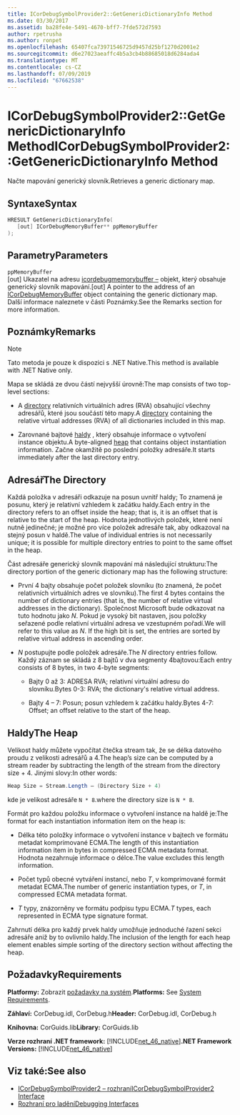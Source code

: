 ```yaml
---
title: ICorDebugSymbolProvider2::GetGenericDictionaryInfo Method
ms.date: 03/30/2017
ms.assetid: ba28fe4e-5491-4670-bff7-7fde572d7593
author: rpetrusha
ms.author: ronpet
ms.openlocfilehash: 65407fca73971546725d9457d25bf1270d2001e2
ms.sourcegitcommit: d6e27023aeaffc4b5a3cb4b88685018d6284ada4
ms.translationtype: MT
ms.contentlocale: cs-CZ
ms.lasthandoff: 07/09/2019
ms.locfileid: "67662538"
---
```

# <a name="icordebugsymbolprovider2getgenericdictionaryinfo-method"></a><span data-ttu-id="35e21-102">ICorDebugSymbolProvider2::GetGenericDictionaryInfo Method</span><span class="sxs-lookup"><span data-stu-id="35e21-102">ICorDebugSymbolProvider2::GetGenericDictionaryInfo Method</span></span>

<span data-ttu-id="35e21-103">Načte mapování generický slovník.</span><span class="sxs-lookup"><span data-stu-id="35e21-103">Retrieves a generic dictionary map.</span></span>

## <a name="syntax"></a><span data-ttu-id="35e21-104">Syntaxe</span><span class="sxs-lookup"><span data-stu-id="35e21-104">Syntax</span></span>

```cpp
HRESULT GetGenericDictionaryInfo(
   [out] ICorDebugMemoryBuffer** ppMemoryBuffer
);
```

## <a name="parameters"></a><span data-ttu-id="35e21-105">Parametry</span><span class="sxs-lookup"><span data-stu-id="35e21-105">Parameters</span></span>

`ppMemoryBuffer`\
<span data-ttu-id="35e21-106">[out] Ukazatel na adresu [icordebugmemorybuffer –](../../../../docs/framework/unmanaged-api/debugging/icordebugmemorybuffer-interface.md) objekt, který obsahuje generický slovník mapování.</span><span class="sxs-lookup"><span data-stu-id="35e21-106">[out] A pointer to the address of an [ICorDebugMemoryBuffer](../../../../docs/framework/unmanaged-api/debugging/icordebugmemorybuffer-interface.md) object containing the generic dictionary map.</span></span> <span data-ttu-id="35e21-107">Další informace naleznete v části Poznámky.</span><span class="sxs-lookup"><span data-stu-id="35e21-107">See the Remarks section for more information.</span></span>

## <a name="remarks"></a><span data-ttu-id="35e21-108">Poznámky</span><span class="sxs-lookup"><span data-stu-id="35e21-108">Remarks</span></span>

> [!NOTE]
> <span data-ttu-id="35e21-109">Tato metoda je pouze k dispozici s .NET Native.</span><span class="sxs-lookup"><span data-stu-id="35e21-109">This method is available with .NET Native only.</span></span>

<span data-ttu-id="35e21-110">Mapa se skládá ze dvou částí nejvyšší úrovně:</span><span class="sxs-lookup"><span data-stu-id="35e21-110">The map consists of two top-level sections:</span></span>

- <span data-ttu-id="35e21-111">A [directory](#Directory) relativních virtuálních adres (RVA) obsahující všechny adresářů, které jsou součástí této mapy.</span><span class="sxs-lookup"><span data-stu-id="35e21-111">A [directory](#Directory) containing the relative virtual addresses (RVA) of all dictionaries included in this map.</span></span>

- <span data-ttu-id="35e21-112">Zarovnané bajtové [haldy](#Heap) , který obsahuje informace o vytvoření instance objektu.</span><span class="sxs-lookup"><span data-stu-id="35e21-112">A byte-aligned [heap](#Heap) that contains object instantiation information.</span></span> <span data-ttu-id="35e21-113">Začne okamžitě po poslední položky adresáře.</span><span class="sxs-lookup"><span data-stu-id="35e21-113">It starts immediately after the last directory entry.</span></span>

<a name="Directory"></a>

## <a name="the-directory"></a><span data-ttu-id="35e21-114">Adresář</span><span class="sxs-lookup"><span data-stu-id="35e21-114">The Directory</span></span>

<span data-ttu-id="35e21-115">Každá položka v adresáři odkazuje na posun uvnitř haldy; To znamená je posunu, který je relativní vzhledem k začátku haldy.</span><span class="sxs-lookup"><span data-stu-id="35e21-115">Each entry in the directory refers to an offset inside the heap; that is, it is an offset that is relative to the start of the heap.</span></span> <span data-ttu-id="35e21-116">Hodnota jednotlivých položek, které není nutně jedinečné; je možné pro více položek adresáře tak, aby odkazoval na stejný posun v haldě.</span><span class="sxs-lookup"><span data-stu-id="35e21-116">The value of individual entries is not necessarily unique; it is possible for multiple directory entries to point to the same offset in the heap.</span></span>

<span data-ttu-id="35e21-117">Část adresáře generický slovník mapování má následující strukturu:</span><span class="sxs-lookup"><span data-stu-id="35e21-117">The directory portion of the generic dictionary map has the following structure:</span></span>

- <span data-ttu-id="35e21-118">První 4 bajty obsahuje počet položek slovníku (to znamená, že počet relativních virtuálních adres ve slovníku).</span><span class="sxs-lookup"><span data-stu-id="35e21-118">The first 4 bytes contains the number of dictionary entries (that is, the number of relative virtual addresses in the dictionary).</span></span> <span data-ttu-id="35e21-119">Společnost Microsoft bude odkazovat na tuto hodnotu jako *N*. Pokud je vysoký bit nastaven, jsou položky seřazené podle relativní virtuální adresa ve vzestupném pořadí.</span><span class="sxs-lookup"><span data-stu-id="35e21-119">We will refer to this value as *N*. If the high bit is set, the entries are sorted by relative virtual address in ascending order.</span></span>

- <span data-ttu-id="35e21-120">*N* postupujte podle položek adresáře.</span><span class="sxs-lookup"><span data-stu-id="35e21-120">The *N* directory entries follow.</span></span> <span data-ttu-id="35e21-121">Každý záznam se skládá z 8 bajtů v dva segmenty 4bajtovou:</span><span class="sxs-lookup"><span data-stu-id="35e21-121">Each entry consists of 8 bytes, in two 4-byte segments:</span></span>

  - <span data-ttu-id="35e21-122">Bajty 0 až 3: ADRESA RVA; relativní virtuální adresu do slovníku.</span><span class="sxs-lookup"><span data-stu-id="35e21-122">Bytes 0-3: RVA; the dictionary's relative virtual address.</span></span>

  - <span data-ttu-id="35e21-123">Bajty 4 – 7: Posun; posun vzhledem k začátku haldy.</span><span class="sxs-lookup"><span data-stu-id="35e21-123">Bytes 4-7: Offset; an offset relative to the start of the heap.</span></span>

<a name="Heap"></a>

## <a name="the-heap"></a><span data-ttu-id="35e21-124">Haldy</span><span class="sxs-lookup"><span data-stu-id="35e21-124">The Heap</span></span>

<span data-ttu-id="35e21-125">Velikost haldy můžete vypočítat čtečka stream tak, že se délka datového proudu z velikosti adresářů a 4.</span><span class="sxs-lookup"><span data-stu-id="35e21-125">The heap’s size can be computed by a stream reader by subtracting the length of the stream from the directory size + 4.</span></span> <span data-ttu-id="35e21-126">Jinými slovy:</span><span class="sxs-lookup"><span data-stu-id="35e21-126">In other words:</span></span>

```csharp
Heap Size = Stream.Length – (Directory Size + 4)
```

<span data-ttu-id="35e21-127">kde je velikost adresáře `N * 8`.</span><span class="sxs-lookup"><span data-stu-id="35e21-127">where the directory size is `N * 8`.</span></span>

<span data-ttu-id="35e21-128">Formát pro každou položku informace o vytvoření instance na haldě je:</span><span class="sxs-lookup"><span data-stu-id="35e21-128">The format for each instantiation information item on the heap is:</span></span>

- <span data-ttu-id="35e21-129">Délka této položky informace o vytvoření instance v bajtech ve formátu metadat komprimované ECMA.</span><span class="sxs-lookup"><span data-stu-id="35e21-129">The length of this instantiation information item in bytes in compressed ECMA metadata format.</span></span> <span data-ttu-id="35e21-130">Hodnota nezahrnuje informace o délce.</span><span class="sxs-lookup"><span data-stu-id="35e21-130">The value excludes this length information.</span></span>

- <span data-ttu-id="35e21-131">Počet typů obecné vytváření instancí, nebo *T*, v komprimované formát metadat ECMA.</span><span class="sxs-lookup"><span data-stu-id="35e21-131">The number of generic instantiation types, or *T*, in compressed ECMA metadata format.</span></span>

- <span data-ttu-id="35e21-132">*T* typy, znázorněny ve formátu podpisu typu ECMA.</span><span class="sxs-lookup"><span data-stu-id="35e21-132">*T* types, each represented in ECMA type signature format.</span></span>

<span data-ttu-id="35e21-133">Zahrnutí délka pro každý prvek haldy umožňuje jednoduché řazení sekci adresáře aniž by to ovlivnilo haldy.</span><span class="sxs-lookup"><span data-stu-id="35e21-133">The inclusion of the length for each heap element enables simple sorting of the directory section without affecting the heap.</span></span>

## <a name="requirements"></a><span data-ttu-id="35e21-134">Požadavky</span><span class="sxs-lookup"><span data-stu-id="35e21-134">Requirements</span></span>

<span data-ttu-id="35e21-135">**Platformy:** Zobrazit [požadavky na systém](../../../../docs/framework/get-started/system-requirements.md).</span><span class="sxs-lookup"><span data-stu-id="35e21-135">**Platforms:** See [System Requirements](../../../../docs/framework/get-started/system-requirements.md).</span></span>

<span data-ttu-id="35e21-136">**Záhlaví:** CorDebug.idl, CorDebug.h</span><span class="sxs-lookup"><span data-stu-id="35e21-136">**Header:** CorDebug.idl, CorDebug.h</span></span>

<span data-ttu-id="35e21-137">**Knihovna:** CorGuids.lib</span><span class="sxs-lookup"><span data-stu-id="35e21-137">**Library:** CorGuids.lib</span></span>

<span data-ttu-id="35e21-138">**Verze rozhraní .NET framework:** [!INCLUDE[net_46_native](../../../../includes/net-46-native-md.md)]</span><span class="sxs-lookup"><span data-stu-id="35e21-138">**.NET Framework Versions:** [!INCLUDE[net_46_native](../../../../includes/net-46-native-md.md)]</span></span>

## <a name="see-also"></a><span data-ttu-id="35e21-139">Viz také:</span><span class="sxs-lookup"><span data-stu-id="35e21-139">See also</span></span>

- [<span data-ttu-id="35e21-140">ICorDebugSymbolProvider2 – rozhraní</span><span class="sxs-lookup"><span data-stu-id="35e21-140">ICorDebugSymbolProvider2 Interface</span></span>](../../../../docs/framework/unmanaged-api/debugging/icordebugsymbolprovider2-interface.md)
- [<span data-ttu-id="35e21-141">Rozhraní pro ladění</span><span class="sxs-lookup"><span data-stu-id="35e21-141">Debugging Interfaces</span></span>](../../../../docs/framework/unmanaged-api/debugging/debugging-interfaces.md)
